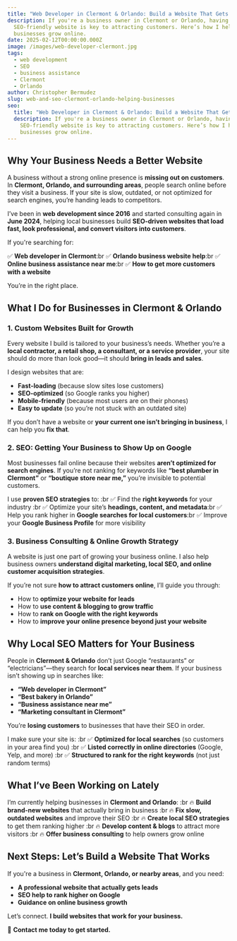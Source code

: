 ```yaml
---
title: "Web Developer in Clermont & Orlando: Build a Website That Gets Customers"
description: If you're a business owner in Clermont or Orlando, having a fast,
  SEO-friendly website is key to attracting customers. Here’s how I help
  businesses grow online.
date: 2025-02-12T00:00:00.000Z
image: /images/web-developer-clermont.jpg
tags:
  - web development
  - SEO
  - business assistance
  - Clermont
  - Orlando
author: Christopher Bermudez
slug: web-and-seo-clermont-orlando-helping-businesses
seo:
  title: "Web Developer in Clermont & Orlando: Build a Website That Gets Customers"
  description: If you're a business owner in Clermont or Orlando, having a fast,
    SEO-friendly website is key to attracting customers. Here’s how I help
    businesses grow online.
---
```


## **Why Your Business Needs a Better Website**

A business without a strong online presence is **missing out on customers**. In **Clermont, Orlando, and surrounding areas**, people search online before they visit a business. If your site is slow, outdated, or not optimized for search engines, you’re handing leads to competitors.

I’ve been in **web development since 2016** and started consulting again in **June 2024**, helping local businesses build **SEO-driven websites that load fast, look professional, and convert visitors into customers**.

If you're searching for:

✅ **Web developer in Clermont**:br ✅ **Orlando business website help**:br ✅ **Online business assistance near me**:br ✅ **How to get more customers with a website**

You’re in the right place.

## **What I Do for Businesses in Clermont & Orlando**

### **1. Custom Websites Built for Growth**

Every website I build is tailored to your business’s needs. Whether you’re a **local contractor, a retail shop, a consultant, or a service provider**, your site should do more than look good—it should **bring in leads and sales**.

I design websites that are:

- **Fast-loading** (because slow sites lose customers)
- **SEO-optimized** (so Google ranks you higher)
- **Mobile-friendly** (because most users are on their phones)
- **Easy to update** (so you’re not stuck with an outdated site)

If you don’t have a website or **your current one isn’t bringing in business**, I can help you **fix that**.

### **2. SEO: Getting Your Business to Show Up on Google**

Most businesses fail online because their websites **aren’t optimized for search engines**. If you’re not ranking for keywords like **“best plumber in Clermont”** or **“boutique store near me,”** you’re invisible to potential customers.

I use **proven SEO strategies** to: :br ✅ Find the **right keywords** for your industry :br ✅ Optimize your site’s **headings, content, and metadata**:br ✅ Help you rank higher in **Google searches for local customers**:br ✅ Improve your **Google Business Profile** for more visibility

### **3. Business Consulting & Online Growth Strategy**

A website is just one part of growing your business online. I also help business owners **understand digital marketing, local SEO, and online customer acquisition strategies**.

If you’re not sure **how to attract customers online**, I’ll guide you through:

- How to **optimize your website for leads**
- How to **use content & blogging to grow traffic**
- How to **rank on Google with the right keywords**
- How to **improve your online presence beyond just your website**

## **Why Local SEO Matters for Your Business**

People in **Clermont & Orlando** don’t just Google “restaurants” or “electricians”—they search for **local services near them**. If your business isn’t showing up in searches like:

- **“Web developer in Clermont”**
- **“Best bakery in Orlando”**
- **“Business assistance near me”**
- **“Marketing consultant in Clermont”**

You’re **losing customers** to businesses that have their SEO in order.

I make sure your site is: :br ✅ **Optimized for local searches** (so customers in your area find you) :br ✅ **Listed correctly in online directories** (Google, Yelp, and more) :br ✅ **Structured to rank for the right keywords** (not just random terms)

## **What I’ve Been Working on Lately**

I’m currently helping businesses in **Clermont and Orlando**: :br 🔥 **Build brand-new websites** that actually bring in business :br 🔥 **Fix slow, outdated websites** and improve their SEO :br 🔥 **Create local SEO strategies** to get them ranking higher :br 🔥 **Develop content & blogs** to attract more visitors :br 🔥 **Offer business consulting** to help owners grow online

## **Next Steps: Let’s Build a Website That Works**

If you're a business in **Clermont, Orlando, or nearby areas**, and you need:

- **A professional website that actually gets leads**
- **SEO help to rank higher on Google**
- **Guidance on online business growth**

Let’s connect. **I build websites that work for your business.**

📩 **Contact me today to get started.**
